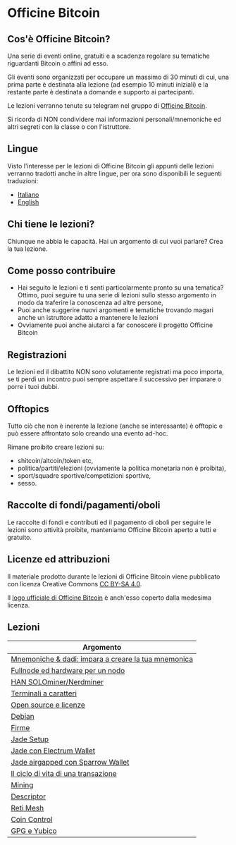 # Officine Bitcoin

## Cos'è Officine Bitcoin?
Una serie di eventi online, gratuiti e a scadenza regolare su tematiche riguardanti Bitcoin o affini ad esso.

Gli eventi sono organizzati per occupare un massimo di 30 minuti di cui, una prima parte è destinata alla lezione (ad esempio 10 minuti iniziali) e la restante parte è destinata a domande e supporto ai partecipanti.

Le lezioni verranno tenute su telegram nel gruppo di [Officine Bitcoin](https://t.me/officinebitcoin).

Si ricorda di NON condividere mai informazioni personali/mnemoniche ed altri segreti con la classe o con l'istruttore.

## Lingue
Visto l'interesse per le lezioni di Officine Bitcoin gli appunti delle lezioni verranno tradotti anche in altre lingue, per ora sono disponibili le seguenti traduzioni:
- [Italiano](./index.html)
- [English](./index.en.html)

## Chi tiene le lezioni?
Chiunque ne abbia le capacità. Hai un argomento di cui vuoi parlare? Crea la tua lezione.

## Come posso contribuire
- Hai seguito le lezioni e ti senti particolarmente pronto su una tematica? Ottimo, puoi seguire tu una serie di lezioni sullo stesso argomento in modo da traferire la conoscenza ad altre persone,
- Puoi anche suggerire nuovi argomenti e tematiche trovando magari anche un istruttore adatto a mantenere le lezioni
- Ovviamente puoi anche aiutarci a far conoscere il progetto Officine Bitcoin

## Registrazioni 
Le lezioni ed il dibattito NON sono volutamente registrati ma poco importa, se ti perdi un incontro puoi sempre aspettare il successivo per imparare o porre i tuoi dubbi.

## Offtopics
Tutto ciò che non è inerente la lezione (anche se interessante) è offtopic e può essere affrontato solo creando una evento ad-hoc.

Rimane proibito creare lezioni su:
- shitcoin/altcoin/token etc,
- politica/partiti/elezioni (ovviamente la politica monetaria non è proibita),
- sport/squadre sportive/competizioni sportive,
- sesso.

## Raccolte di fondi/pagamenti/oboli
Le raccolte di fondi e contributi ed il pagamento di oboli per seguire le lezioni sono attività proibite, manteniamo Officine Bitcoin aperto a tutti e gratuito.

## Licenze ed attribuzioni
Il materiale prodotto durante le lezioni di Officine Bitcoin viene pubblicato con licenza Creative Commons [CC BY-SA 4.0](https://creativecommons.org/licenses/by-sa/4.0/legalcode.it).

Il [logo ufficiale di Officine Bitcoin](./logo/index.html) è anch'esso coperto dalla medesima licenza.

## Lezioni

| Argomento                                           |
|-----------------------------------------------------|
| [Mnemoniche & dadi: impara a creare la tua mnemonica](./lezioni/mnedad/index.html)|
| [Fullnode ed hardware per un nodo](./lezioni/fulhar/index.html)|
| [HAN SOLOminer/Nerdminer](./lezioni/hansol/index.html)|
| [Terminali a caratteri](./lezioni/tercar/index.html)|
| [Open source e licenze](./lezioni/openso/index.html)|
| [Debian](./lezioni/debian/index.html)|
| [Firme](./lezioni/firme/index.html)|
| [Jade Setup](./lezioni/jadeset/index.html)|
| [Jade con Electrum Wallet](./lezioni/jadeele/index.html)|
| [Jade airgapped con Sparrow Wallet](./lezioni/jadespa/index.html)|
| [Il ciclo di vita di una transazione](./lezioni/ciclo/index.html)|
| [Mining](./lezioni/mining/index.html)|
| [Descriptor](./lezioni/descr/index.html)|
| [Reti Mesh](./lezioni/mesh/index.html)|
| [Coin Control](./lezioni/coinco/index.html)|
| [GPG e Yubico](./lezioni/gpg/index.html)|